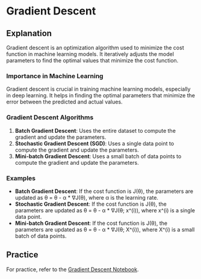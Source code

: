 # Gradient Descent

## Explanation
Gradient descent is an optimization algorithm used to minimize the cost function in machine learning models. It iteratively adjusts the model parameters to find the optimal values that minimize the cost function.

### Importance in Machine Learning
Gradient descent is crucial in training machine learning models, especially in deep learning. It helps in finding the optimal parameters that minimize the error between the predicted and actual values.

### Gradient Descent Algorithms
1. **Batch Gradient Descent**: Uses the entire dataset to compute the gradient and update the parameters.
2. **Stochastic Gradient Descent (SGD)**: Uses a single data point to compute the gradient and update the parameters.
3. **Mini-batch Gradient Descent**: Uses a small batch of data points to compute the gradient and update the parameters.

### Examples
- **Batch Gradient Descent**: If the cost function is J(θ), the parameters are updated as θ = θ - α * ∇J(θ), where α is the learning rate.
- **Stochastic Gradient Descent**: If the cost function is J(θ), the parameters are updated as θ = θ - α * ∇J(θ; x^(i)), where x^(i) is a single data point.
- **Mini-batch Gradient Descent**: If the cost function is J(θ), the parameters are updated as θ = θ - α * ∇J(θ; X^(i)), where X^(i) is a small batch of data points.

## Practice
For practice, refer to the [Gradient Descent Notebook](03_gradient_descent.ipynb).
